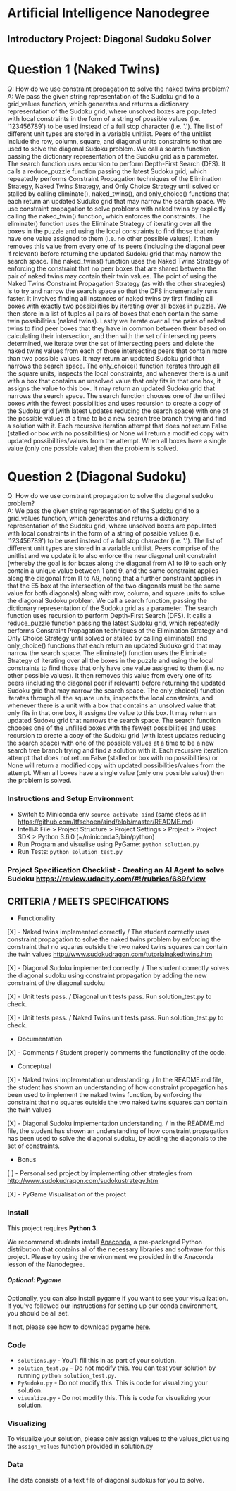 # Artificial Intelligence Nanodegree
## Introductory Project: Diagonal Sudoku Solver

# Question 1 (Naked Twins)
Q: How do we use constraint propagation to solve the naked twins problem?  
A: We pass the given string representation of the Sudoku grid to a grid_values function,
which generates and returns a dictionary representation of the Sudoku grid, where
unsolved boxes are populated with local constraints in the form of a string of possible values
(i.e. '123456789') to be used instead of a full stop character (i.e. '.').
The list of different unit types are stored in a variable unitlist. Peers of the unitlist
include the row, column, square, and diagonal units constraints to that are used to solve
the diagonal Sudoku problem. We call a search function, passing the dictionary representation of the Sudoku
grid as a parameter. The search function uses recursion to perform Depth-First Search (DFS). It calls
a reduce_puzzle function passing the latest Sudoku grid, which repeatedly performs Constraint Propagation
techniques of the Elimination Strategy, Naked Twins Strategy, and Only Choice Strategy until solved or stalled by calling
eliminate(), naked_twins(), and only_choice() functions that each return an updated Suduko grid that may narrow the search space.
We use constraint propagation to solve problems with naked twins
by explicitly calling the naked_twin() function, which enforces the constraints.
The eliminate() function uses the Eliminate Strategy of iterating
over all the boxes in the puzzle and using the local constraints to find those that only have one
value assigned to them (i.e. no other possible values). It then removes this value from every one of
its peers (including the diagonal peer if relevant) before returning the updated Sudoku grid that may narrow the search space.
The naked_twins() function uses the Naked Twins Strategy of enforcing the constraint that no peer boxes
that are shared between the pair of naked twins may contain their twin values. The point of using the Naked Twins
Constraint Propagation Strategy (as with the other strategies) is to try and narrow the search space so that
the DFS incrementally runs faster. It involves finding all instances of naked twins by first finding all boxes with
exactly two possibilities by iterating over all boxes in puzzle. We then store in a list of tuples all pairs of boxes
that each contain the same twin possibilities (naked twins). Lastly we iterate over all the pairs of naked twins to
find peer boxes that they have in common between them based on calculating their intersection, and then with the set of
intersecting peers determined, we iterate over the set of intersecting peers and delete the naked twins values from each
of those intersecting peers that contain more than two possible values. It may return an updated Sudoku grid that narrows the search space.
The only_choice() function iterates through all the square units, inspects the local constraints,
and whenever there is a unit with a box that contains an unsolved value that only fits in that one box,
it assigns the value to this box. It may return an updated Sudoku grid that narrows the search space.
The search function chooses one of the unfilled boxes with the fewest possibilities
and uses recursion to create a copy of the Sudoku grid (with latest updates reducing the search space)
with one of the possible values at a time to be a new search tree branch trying and find a solution with it.
Each recursive iteration attempt that does not return False (stalled or box with no possibilities) or None will
return a modified copy with updated possibilities/values from the attempt.
When all boxes have a single value (only one possible value) then the problem is solved.

# Question 2 (Diagonal Sudoku)
Q: How do we use constraint propagation to solve the diagonal sudoku problem?  
A: We pass the given string representation of the Sudoku grid to a grid_values function,
which generates and returns a dictionary representation of the Sudoku grid, where
unsolved boxes are populated with local constraints in the form of a string of possible values
(i.e. '123456789') to be used instead of a full stop character (i.e. '.').
The list of different unit types are stored in a variable unitlist. Peers comprise of the unitlist
and we update it to also enforce the new diagonal unit constraint (whereby the goal is for boxes along the diagonal
from A1 to I9 to each only contain a unique value between 1 and 9, and the same constraint applies
along the diagonal from I1 to A9, noting that a further constraint applies in that the E5 box at the
intersection of the two diagonals must be the same value for both diagonals) along with row, column, and square units to solve
the diagonal Sudoku problem. We call a search function, passing the dictionary representation of the Sudoku
grid as a parameter. The search function uses recursion to perform Depth-First Search (DFS). It calls
a reduce_puzzle function passing the latest Sudoku grid, which repeatedly performs Constraint Propagation
techniques of the Elimination Strategy and Only Choice Strategy until solved or stalled by calling
eliminate() and only_choice() functions that each return an updated Suduko grid that may narrow the search space.
The eliminate() function uses the Eliminate Strategy of iterating
over all the boxes in the puzzle and using the local constraints to find those that only have one
value assigned to them (i.e. no other possible values). It then removes this value from every one of
its peers (including the diagonal peer if relevant) before returning the updated Sudoku grid that may narrow the search space.
The only_choice() function iterates through all the square units, inspects the local constraints,
and whenever there is a unit with a box that contains an unsolved value that only fits in that one box,
it assigns the value to this box. It may return an updated Sudoku grid that narrows the search space.
The search function chooses one of the unfilled boxes with the fewest possibilities
and uses recursion to create a copy of the Sudoku grid (with latest updates reducing the search space)
with one of the possible values at a time to be a new search tree branch trying and find a solution with it.
Each recursive iteration attempt that does not return False (stalled or box with no possibilities) or None will
return a modified copy with updated possibilities/values from the attempt.
When all boxes have a single value (only one possible value) then the problem is solved.

### Instructions and Setup Environment
* Switch to Miniconda env `source activate aind` (same steps as in https://github.com/ltfschoen/aind/blob/master/README.md)
* IntelliJ: File > Project Structure > Project Settings > Project > Project SDK > Python 3.6.0 (~/miniconda3/bin/python)
* Run Program and visualise using PyGame: `python solution.py`
* Run Tests: `python solution_test.py`

### Project Specification Checklist - Creating an AI Agent to solve Sudoku https://review.udacity.com/#!/rubrics/689/view

## CRITERIA / MEETS SPECIFICATIONS

* Functionality

[X] - Naked twins implemented correctly / The student correctly uses constraint propagation to solve the
naked twins problem by enforcing the constraint that no squares outside the two naked twins squares can
contain the twin values http://www.sudokudragon.com/tutorialnakedtwins.htm

[X] - Diagonal Sudoku implemented correctly. / The student correctly solves the diagonal sudoku using
constraint propagation by adding the new constraint of the diagonal sudoku

[X] - Unit tests pass. / Diagonal unit tests pass. Run solution_test.py to check.

[X] - Unit tests pass. / Naked Twins unit tests pass. Run solution_test.py to check.

* Documentation

[X] - Comments / Student properly comments the functionality of the code.

* Conceptual

[X] - Naked twins implementation understanding. / In the README.md file, the student has shown an
understanding of how constraint propagation has been used to implement the naked twins function,
by enforcing the constraint that no squares outside the two naked twins squares can contain the twin values

[X] - Diagonal Sudoku implementation understanding. / In the README.md file, the student has shown an
understanding of how constraint propagation has been used to solve the diagonal sudoku, by adding the
diagonals to the set of constraints.

* Bonus

[ ] - Personalised project by implementing other strategies from http://www.sudokudragon.com/sudokustrategy.htm

[X] - PyGame Visualisation of the project

### Install

This project requires **Python 3**.

We recommend students install [Anaconda](https://www.continuum.io/downloads), a pre-packaged Python distribution that contains all of the necessary libraries and software for this project. 
Please try using the environment we provided in the Anaconda lesson of the Nanodegree.

##### Optional: Pygame

Optionally, you can also install pygame if you want to see your visualization. If you've followed our instructions for setting up our conda environment, you should be all set.

If not, please see how to download pygame [here](http://www.pygame.org/download.shtml).

### Code

* `solutions.py` - You'll fill this in as part of your solution.
* `solution_test.py` - Do not modify this. You can test your solution by running `python solution_test.py`.
* `PySudoku.py` - Do not modify this. This is code for visualizing your solution.
* `visualize.py` - Do not modify this. This is code for visualizing your solution.

### Visualizing

To visualize your solution, please only assign values to the values_dict using the ```assign_values``` function provided in solution.py

### Data

The data consists of a text file of diagonal sudokus for you to solve.